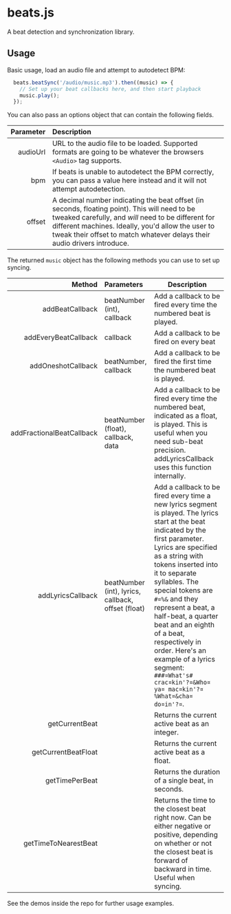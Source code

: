 # beats.js

A beat detection and synchronization library.

## Usage

Basic usage, load an audio file and attempt to autodetect BPM:

```js
  beats.beatSync('/audio/music.mp3').then((music) => {
    // Set up your beat callbacks here, and then start playback
    music.play();
  });
```

You can also pass an options object that can contain the following fields.

|Parameter|Description|
|--------------:|:--------------|
| audioUrl      | URL to the audio file to be loaded. Supported formats are going to be whatever the browsers `<Audio>` tag supports.
| bpm           | If beats is unable to autodetect the BPM correctly, you can pass a value here instead and it will not attempt autodetection.
| offset        | A decimal number indicating the beat offset (in seconds, floating point). This will need to be tweaked carefully, and *will* need to be different for different machines. Ideally, you'd allow the user to tweak their offset to match whatever delays their audio drivers introduce.

The returned `music` object has the following methods you can use to set up
syncing.

| Method                    |Parameters                                          |Description|
|--------------------------:|:---------------------------------------------------|-
| addBeatCallback           | beatNumber (int), callback                         | Add a callback to be fired every time the numbered beat is played.
| addEveryBeatCallback      | callback                                           | Add a callback to be fired on every beat
|     addOneshotCallback        | beatNumber, callback                           | Add a callback to be fired the first time the numbered beat is played.
|     addFractionalBeatCallback | beatNumber (float), callback, data             | Add a callback to be fired every time the numbered beat, indicated as a float, is played. This is useful when you need sub-beat precision. addLyricsCallback uses this function internally.
| addLyricsCallback         | beatNumber (int), lyrics, callback, offset (float) | Add a callback to be fired every time a new lyrics segment is played. The lyrics start at the beat indicated by the first parameter. Lyrics are specified as a string with tokens inserted into it to separate syllables. The special tokens are `#¤%&` and they represent a beat, a half-beat, a quarter beat and an eighth of a beat, respectively in order. Here's an example of a lyrics segment: `###¤What's# crac¤kin'?¤&Who¤ ya¤ mac¤kin'?¤%What¤&cha¤ do¤in'?¤`.
| getCurrentBeat            |                                                    | Returns the current active beat as an integer.
| getCurrentBeatFloat       |                                                    | Returns the current active beat as a float.
| getTimePerBeat            |                                                    | Returns the duration of a single beat, in seconds.
| getTimeToNearestBeat      |                                                    | Returns the time to the closest beat right now. Can be either negative or positive, depending on whether or not the closest beat is forward of backward in time. Useful when syncing.

See the demos inside the repo for further usage examples.
